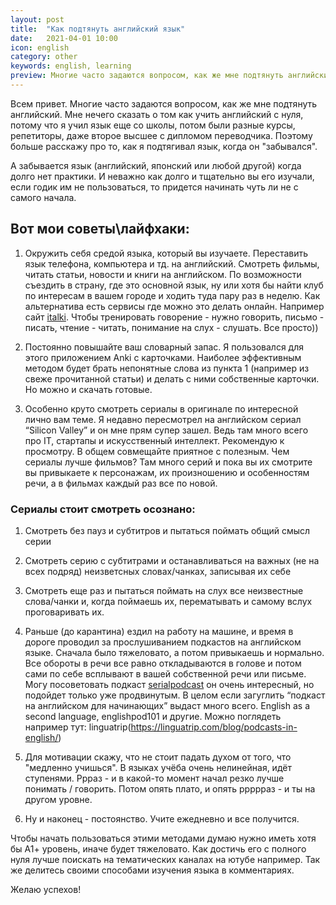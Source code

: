 ```yaml
---
layout: post
title:  "Как подтянуть английский язык"
date:   2021-04-01 10:00
icon: english
category: other
keywords: english, learning
preview: Многие часто задаются вопросом, как же мне подтянуть английский.
---
```


Всем привет. 
Многие часто задаются вопросом, как же мне подтянуть английский. Мне нечего сказать о том как учить английский с нуля, потому что я учил язык еще со школы, потом были разные курсы, репетиторы, даже второе высшее с дипломом переводчика. Поэтому больше расскажу про то, как я подтягивал язык, когда он "забывался".

А забывается язык (английский, японский или любой другой) когда долго нет практики. И неважно как долго и тщательно вы его изучали, если годик им не пользоваться, то придется начинать чуть ли не с самого начала. 

## Вот мои советы\лайфхаки:

1. Окружить себя средой языка, который вы изучаете. Переставить язык телефона, компьютера и тд. на английский. Смотреть фильмы, читать статьи, новости и книги на английском. По возможности съездить в страну, где это основной язык, ну или хотя бы найти клуб по интересам в вашем городе и ходить туда пару раз в неделю. Как альтернатива есть сервисы где можно это делать онлайн. Например сайт [italki](https://www.italki.com/).
Чтобы тренировать говорение - нужно говорить, письмо - писать, чтение - читать, понимание на слух - слушать. Все просто)) 

2. Постоянно повышайте ваш словарный запас. Я пользовался для этого приложением Anki c карточками. Наиболее эффективным методом будет брать непонятные слова из пункта 1 (например из свеже прочитанной статьи) и делать с ними собственные карточки. Но можно и скачать готовые.  

3. Особенно круто смотреть сериалы в оригинале по интересной лично вам теме. Я недавно пересмотрел на английском сериал “Silicon Valley” и он мне прям супер зашел. Ведь там много всего про IT, стартапы и искусственный интеллект. Рекомендую к просмотру. В общем совмещайте приятное с полезным. Чем сериалы лучше фильмов? Там много серий и пока вы их смотрите вы привыкаете к персонажам, их произношению и особенностям речи, а в фильмах каждый раз все по новой.

### Сериалы стоит смотреть осознано: 
1. Смотреть без пауз и субтитров и пытаться поймать общий смысл серии
2. Смотреть серию с субтитрами и останавливаться на важных (не на всех подряд) неизветсных словах/чанках, записывая их себе
3. Смотреть еще раз и пытаться поймать на слух все неизвестные слова/чанки и, когда поймаешь их, перематывать и самому вслух проговаривать их. 

4. Раньше (до карантина) ездил на работу на машине, и время в дороге проводил за прослушиванием подкастов на английском языке. Сначала было тяжеловато, а потом привыкаешь и нормально. Все обороты в речи все равно откладываются в голове и потом сами по себе всплывают в вашей собственной речи или письме. Могу посоветовать подкаст [serialpodcast](https://serialpodcast.org/) он очень интересный, но подойдет только уже продвинутым. В целом если загуглить “подкаст на английском для начинающих” выдаст много всего. English as a second language, englishpod101 и другие. Можно поглядеть например тут: linguatrip(https://linguatrip.com/blog/podcasts-in-english/)

5. Для мотивации скажу, что не стоит падать духом от того, что "медленно учишься". В языках учёба очень нелинейная, идёт ступенями. Ррраз - и в какой-то момент начал резко лучше понимать / говорить. Потом опять плато, и опять ррррраз - и ты на другом уровне.

6. Ну и наконец - постоянство. Учите ежедневно и все получится.



Чтобы начать пользоваться этими методами думаю нужно иметь хотя бы А1+ уровень, иначе будет тяжеловато. Как достичь его с полного нуля лучше поискать на тематических каналах на ютубе например.
Так же делитесь своими способами изучения языка в комментариях.

Желаю успехов!

